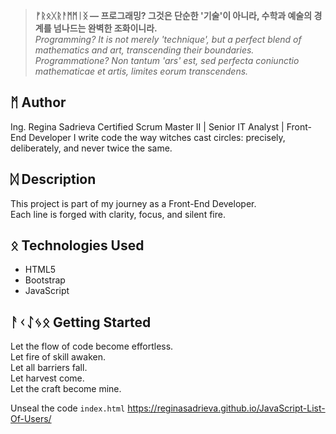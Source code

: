 > **ᚠᚱᛟᚷᚱᚨᛗᛗᛁᛝ — 프로그래밍? 그것은 단순한 '기술'이 아니라, 수학과 예술의 경계를 넘나드는 완벽한 조화이니라.**  
> *Programming? It is not merely 'technique', but a perfect blend of mathematics and art, transcending their boundaries.*  
> *Programmatione? Non tantum 'ars' est, sed perfecta coniunctio mathematicae et artis, limites eorum transcendens.*

## ᛗ Author
Ing. Regina Sadrieva
Certified Scrum Master II | Senior IT Analyst | Front-End Developer
I write code the way witches cast circles: precisely, deliberately, and never twice the same.

## ᛞ Description  
This project is part of my journey as a Front-End Developer.  
Each line is forged with clarity, focus, and silent fire.

## ᛟ Technologies Used
- HTML5
- Bootstrap
- JavaScript

## ᚨᚲᛇᛃᛟ Getting Started
Let the flow of code become effortless.  
Let fire of skill awaken.  
Let all barriers fall.  
Let harvest come.  
Let the craft become mine.

Unseal the code `index.html`
https://reginasadrieva.github.io/JavaScript-List-Of-Users/
